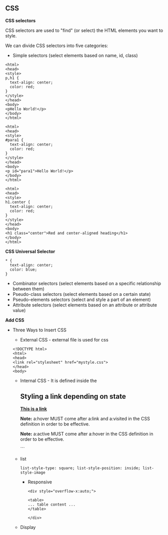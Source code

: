 CSS 
---

**CSS selectors**

CSS selectors are used to "find" (or select) the HTML elements you want to style.

We can divide CSS selectors into five categories:

* Simple selectors (select elements based on name, id, class)

```
<html>
<head>
<style>
p,h1 {
  text-align: center;
  color: red;
}
</style>
</head>
<body>
<pHello World!</p>
</body>
</html>
```

```
<html>
<head>
<style>
#para1 {
  text-align: center;
  color: red;
}
</style>
</head>
<body>
<p id="para1">Hello World!</p>
</body>
</html>
```

```
<html>
<head>
<style>
h1.center {
  text-align: center;
  color: red;
}
</style>
</head>
<body>
<h1 class="center">Red and center-aligned heading</h1>
</body>
</html>
```

**CSS Universal Selector**

```
* {
  text-align: center;
  color: blue;
}
```

- Combinator selectors (select elements based on a specific relationship between them)
- Pseudo-class selectors (select elements based on a certain state)
- Pseudo-elements selectors (select and style a part of an element)
- Attribute selectors (select elements based on an attribute or attribute value)


**Add CSS**

- Three Ways to Insert CSS

  - External CSS - external file is used for css

  ```
  <!DOCTYPE html>
  <html>
  <head>
  <link rel="stylesheet" href="mystyle.css">
  </head>
  <body>
  ```

  - Internal CSS - It is defined inside the <style> element, inside the head section.
  - Inline CSS - An inline style may be used to apply a unique style for a single element.

  ```
  <h1 style="color:blue;text-align:center;">This is a heading</h1>
  <p style="color:red;">This is a paragraph.</p>
  ```

- Cascading Order - What style will be used when there is more than one style specified for an HTML element, number one has the highest priority.

- Inline style (inside an HTML element)
- External and internal style sheets (in the head section)
- Browser default

**CSS Comments**

```
/* This is
a multi-line
comment */
```

**CSS Styles** - 


- Colour 

  `colour, RGB, HEX, HSL`

- Background  

  `background-color: Blue; background-image: url("paper.gif"); background-repeat: repeat/no-repeat; background-attachment: fixed/scroll; background-     position: right top`

  i.e can be used in single line, follows same order as in above sequence 

      `background: #ffffff url("img_tree.png") no-repeat right top`

- text

  `color: blue; text-align: center/justify/others; text-align-last: right; vertical-align: text-bottom; text-decoration-line: ~overline~; text-decoration-color: blue; text-transform: uppercase; text-indent: 50px; letter-spacing: 5px; line-height: 0.8; word-spacing: 10px; white-space: nowrap; text-shadow: 2px 2px;`

- Borders 

  `border-width: 5px; border-style: solid; border-color: red`

   i.e can be used in single line, follows same order as in above sequence 

         border: 5px solid red

         border-top-style,border-right-style,border-bottom-style,border-left-style i.e `border-style: dotted solid double dashed`

  `border-radius: 5px` - property is used to add rounded borders to an element

- Margins - Outside of any defined borders.

  `margin-top: 100px; margin-right: 100px; margin-bottom: 100px; margin-left: 100px`

  i.e can be used in single line, follows same order as in above sequence 

        margin: 25px 50px 75px 100px

- Padding - Inside of any defined borders
  
  `padding-top: 100px; padding-right: 100px; padding-bottom: 100px; padding-left: 100px`

  i.e can be used in single line, follows same order as in above sequence 

        padding: 25px 50px 75px 100px

- Height/Width

  `height: 200px; width: 50%; max-width: 500px`

- Outline - OUTSIDE the borders

  `outline-width: solid; outline-style: red; outline-color: 20px`

   i.e can be used in single line, follows same order as in above sequence 

        outline: 25px 50px 75px

   `outline-offset: 70px` - property adds space between an outline and the edge/border of an element.

- Fonts

  `font-style: italic/normal/oblique; font-variant: small-caps; font-weight: bold; font-size: 30px; font-family: "Lucida Console", "Courier New", monospace`

  i.e can be used in single line, follows same order as in above sequence 

        font: italic small-caps bold 12px/30px Georgia, serif

  ```
  <head>
  <link rel="stylesheet" href="https://fonts.googleapis.com/css?family=Audiowide">
  <style>
  body {
    font-family: "Audiowide", sans-serif;
  }
  </style>
  </head>
  ```

- Icons

  ```
  <!DOCTYPE html>
  <html>
  <head>
  <link rel="stylesheet" href="https://fonts.googleapis.com/icon?family=Material+Icons">
  </head>
  <body>
  
  <i class="material-icons">cloud</i>
  <i class="material-icons">favorite</i>
  <i class="material-icons">attachment</i>
  <i class="material-icons">computer</i>
  <i class="material-icons">traffic</i>
  
  </body>
  </html>
  ```

- Link

  <!DOCTYPE html>
  <html>
  <head>
  <style>
  /* unvisited link */
  a:link {
    color: red;
  }
  
  /* visited link */
  a:visited {
    color: green;
  }
  
  /* mouse over link */
  a:hover {
    color: hotpink;
  }
  
  /* selected link */
  a:active {
    color: blue;
  }
  </style>
  </head>
  <body>
  
  <h2>Styling a link depending on state</h2>
  
  <p><b><a href="default.asp" target="_blank">This is a link</a></b></p>
  <p><b>Note:</b> a:hover MUST come after a:link and a:visited in the CSS definition in order to be effective.</p>
  <p><b>Note:</b> a:active MUST come after a:hover in the CSS definition in order to be effective.</p>
  
  </body>
  </html>
  ```

- list
  
  `list-style-type: square; list-style-position: inside; list-style-image`

   - Responsive 

      ```
      <div style="overflow-x:auto;">

      <table>
      ... table content ...
      </table>
      
      </div>
      ```

- Display
